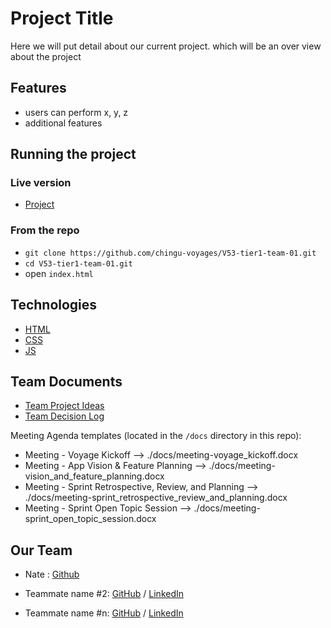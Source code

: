 # Project Title

Here we will put detail about our current project. which will be an over view about
the project

## Features

- users can perform x, y, z
- additional features

## Running the project

### Live version
- [Project](https://medium.com/chingu/keys-to-a-well-written-readme-55c53d34fe6d)

### From the repo
- `git clone https://github.com/chingu-voyages/V53-tier1-team-01.git`
- `cd V53-tier1-team-01.git`
- open `index.html`

## Technologies

- [HTML](https://developer.mozilla.org/en-US/docs/Web/HTML)
- [CSS](https://developer.mozilla.org/en-US/docs/Web/CSS)
- [JS](https://developer.mozilla.org/en-US/docs/Web/JavaScript)

## Team Documents

- [Team Project Ideas](./docs/team_project_ideas.md)
- [Team Decision Log](./docs/team_decision_log.md)

Meeting Agenda templates (located in the `/docs` directory in this repo):

- Meeting - Voyage Kickoff --> ./docs/meeting-voyage_kickoff.docx
- Meeting - App Vision & Feature Planning --> ./docs/meeting-vision_and_feature_planning.docx
- Meeting - Sprint Retrospective, Review, and Planning --> ./docs/meeting-sprint_retrospective_review_and_planning.docx
- Meeting - Sprint Open Topic Session --> ./docs/meeting-sprint_open_topic_session.docx


## Our Team

- Nate : [Github](https://github.com/NatnaelSisay)
- Teammate name #2: [GitHub](https://github.com/ghaccountname) / [LinkedIn](https://linkedin.com/in/liaccountname)

- Teammate name #n: [GitHub](https://github.com/ghaccountname) / [LinkedIn](https://linkedin.com/in/liaccountname)